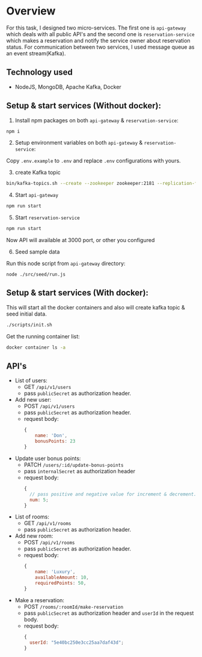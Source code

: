 # Overview

For this task, I designed two micro-services. The first one is `api-gateway` which deals with all public API's and the second one is `reservation-service` which makes a reservation and notify the service owner about reservation status. For communication between two services, I used message queue as an event stream(Kafka).

## Technology used

- NodeJS, MongoDB, Apache Kafka, Docker

## Setup & start services (Without docker):

1.  Install npm packages on both `api-gateway` & `reservation-service`:

```bash
npm i
```

2. Setup environment variables on both `api-gateway` & `reservation-service`:

Copy `.env.example` to `.env` and replace `.env` configurations with yours.

3. create Kafka topic
```bash
bin/kafka-topics.sh --create --zookeeper zookeeper:2181 --replication-factor 1 --partitions 3 --topic room-reservation
```

4. Start `api-gateway`
```bash
npm run start
```

5. Start `reservation-service`
```bash
npm run start
```
Now API will available at 3000 port, or other you configured

6. Seed sample data

Run this node script from `api-gateway` directory:

```
node ./src/seed/run.js
```

## Setup & start services (With docker):

This will start all the docker containers and also will create kafka topic & seed initial data.
```bash
./scripts/init.sh
```

Get the running container list:
```bash
docker container ls -a
```

## API's

- List of users:
  - GET `/api/v1/users`
  - pass `publicSecret` as authorization header.
- Add new user:
  - POST `/api/v1/users`
  - pass `publicSecret` as authorization header.
  - request body:
    ```js
    {
        name: 'Don',
        bonusPoints: 23
    }
    ```
- Update user bonus points:
  - PATCH `/users/:id/update-bonus-points`
  - pass `internalSecret` as authorization header
  - request body:
    ```js
    {
      // pass positive and negative value for increment & decrement.
      num: 5;
    }
    ```
- List of rooms:
  - GET `/api/v1/rooms`
  - pass `publicSecret` as authorization header.
- Add new room:
  - POST `/api/v1/rooms`
  - pass `publicSecret` as authorization header.
  - request body:
    ```js
    {
        name: 'Luxury',
        availableAmount: 10,
        requiredPoints: 50,
    }
    ```
- Make a reservation:
  - POST `/rooms/:roomId/make-reservation`
  - pass `publicSecret` as authorization header and `userId` in the request body.
  - request body:
    ```js
    {
      userId: "5e40bc250e3cc25aa7daf43d";
    }
    ```
